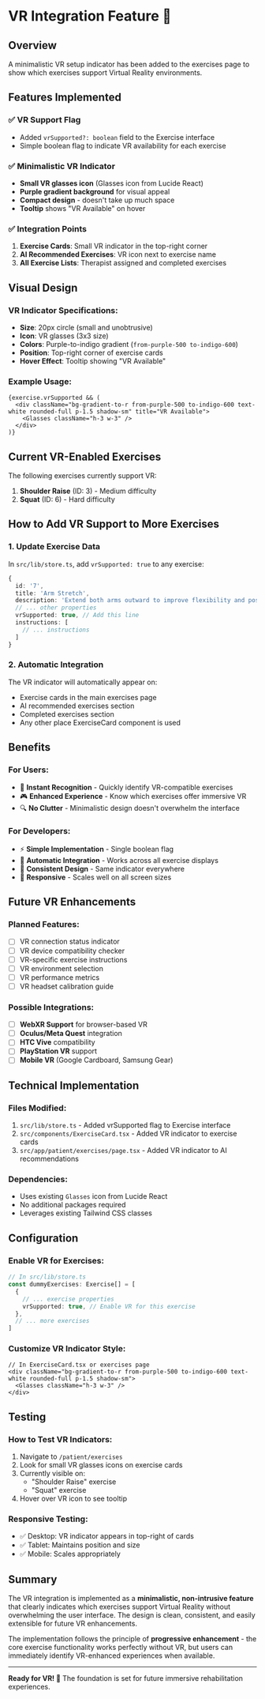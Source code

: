 # VR Integration Feature 🥽

## Overview
A minimalistic VR setup indicator has been added to the exercises page to show which exercises support Virtual Reality environments.

## Features Implemented

### ✅ **VR Support Flag**
- Added `vrSupported?: boolean` field to the Exercise interface
- Simple boolean flag to indicate VR availability for each exercise

### ✅ **Minimalistic VR Indicator**
- **Small VR glasses icon** (Glasses icon from Lucide React)
- **Purple gradient background** for visual appeal
- **Compact design** - doesn't take up much space
- **Tooltip** shows "VR Available" on hover

### ✅ **Integration Points**
1. **Exercise Cards**: Small VR indicator in the top-right corner
2. **AI Recommended Exercises**: VR icon next to exercise name
3. **All Exercise Lists**: Therapist assigned and completed exercises

## Visual Design

### VR Indicator Specifications:
- **Size**: 20px circle (small and unobtrusive)
- **Icon**: VR glasses (3x3 size)
- **Colors**: Purple-to-indigo gradient (`from-purple-500 to-indigo-600`)
- **Position**: Top-right corner of exercise cards
- **Hover Effect**: Tooltip showing "VR Available"

### Example Usage:
```tsx
{exercise.vrSupported && (
  <div className="bg-gradient-to-r from-purple-500 to-indigo-600 text-white rounded-full p-1.5 shadow-sm" title="VR Available">
    <Glasses className="h-3 w-3" />
  </div>
)}
```

## Current VR-Enabled Exercises

The following exercises currently support VR:
1. **Shoulder Raise** (ID: 3) - Medium difficulty
2. **Squat** (ID: 6) - Hard difficulty

## How to Add VR Support to More Exercises

### 1. Update Exercise Data
In `src/lib/store.ts`, add `vrSupported: true` to any exercise:

```typescript
{
  id: '7',
  title: 'Arm Stretch',
  description: 'Extend both arms outward to improve flexibility and posture',
  // ... other properties
  vrSupported: true, // Add this line
  instructions: [
    // ... instructions
  ]
}
```

### 2. Automatic Integration
The VR indicator will automatically appear on:
- Exercise cards in the main exercises page
- AI recommended exercises section
- Completed exercises section
- Any other place ExerciseCard component is used

## Benefits

### **For Users:**
- 🎯 **Instant Recognition** - Quickly identify VR-compatible exercises
- 🎮 **Enhanced Experience** - Know which exercises offer immersive VR
- 🔍 **No Clutter** - Minimalistic design doesn't overwhelm the interface

### **For Developers:**
- ⚡ **Simple Implementation** - Single boolean flag
- 🔄 **Automatic Integration** - Works across all exercise displays
- 🎨 **Consistent Design** - Same indicator everywhere
- 📱 **Responsive** - Scales well on all screen sizes

## Future VR Enhancements

### Planned Features:
- [ ] VR connection status indicator
- [ ] VR device compatibility checker
- [ ] VR-specific exercise instructions
- [ ] VR environment selection
- [ ] VR performance metrics
- [ ] VR headset calibration guide

### Possible Integrations:
- [ ] **WebXR Support** for browser-based VR
- [ ] **Oculus/Meta Quest** integration
- [ ] **HTC Vive** compatibility
- [ ] **PlayStation VR** support
- [ ] **Mobile VR** (Google Cardboard, Samsung Gear)

## Technical Implementation

### Files Modified:
1. `src/lib/store.ts` - Added vrSupported flag to Exercise interface
2. `src/components/ExerciseCard.tsx` - Added VR indicator to exercise cards
3. `src/app/patient/exercises/page.tsx` - Added VR indicator to AI recommendations

### Dependencies:
- Uses existing `Glasses` icon from Lucide React
- No additional packages required
- Leverages existing Tailwind CSS classes

## Configuration

### Enable VR for Exercises:
```typescript
// In src/lib/store.ts
const dummyExercises: Exercise[] = [
  {
    // ... exercise properties
    vrSupported: true, // Enable VR for this exercise
  },
  // ... more exercises
]
```

### Customize VR Indicator Style:
```tsx
// In ExerciseCard.tsx or exercises page
<div className="bg-gradient-to-r from-purple-500 to-indigo-600 text-white rounded-full p-1.5 shadow-sm">
  <Glasses className="h-3 w-3" />
</div>
```

## Testing

### How to Test VR Indicators:
1. Navigate to `/patient/exercises`
2. Look for small VR glasses icons on exercise cards
3. Currently visible on:
   - "Shoulder Raise" exercise
   - "Squat" exercise
4. Hover over VR icon to see tooltip

### Responsive Testing:
- ✅ Desktop: VR indicator appears in top-right of cards
- ✅ Tablet: Maintains position and size
- ✅ Mobile: Scales appropriately

## Summary

The VR integration is implemented as a **minimalistic, non-intrusive feature** that clearly indicates which exercises support Virtual Reality without overwhelming the user interface. The design is clean, consistent, and easily extensible for future VR enhancements.

The implementation follows the principle of **progressive enhancement** - the core exercise functionality works perfectly without VR, but users can immediately identify VR-enhanced experiences when available.

---

**Ready for VR! 🥽** The foundation is set for future immersive rehabilitation experiences.
